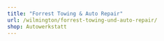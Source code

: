 ```yaml
---
title: "Forrest Towing & Auto Repair"
url: /wilmington/forrest-towing-und-auto-repair/
shop: Autowerkstatt
---
```

